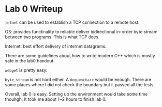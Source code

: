 Lab 0 Writeup
=============

`telnet` can be used to establish a TCP connection to
a remote host. 

OS: provides functinality to reliable deliver bidirectional 
in-order byte stream between two programs. This is 
what TCP does.

Internet: best effort delivery of internet datagrams.

There are some guidelines about how to 
write modern C++ which is mostly safe in the lab0 handout.

`webget` is pretty easy. 

`byte_stream` is not hard either. A `deque<char>` would 
be enough. There are some places where I did not check
the boundary but it passed all the tests.

Overall, lab 0 is easy. Setting up the environment would
take some time thouhgh. It took me about 1~2 hours to
finish lab 0.

